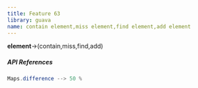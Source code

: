```yaml
---
title: Feature 63
library: guava
name: contain element,miss element,find element,add element
---
```


**element**->(contain,miss,find,add)

##### API References

```java
Maps.difference --> 50 %
```
